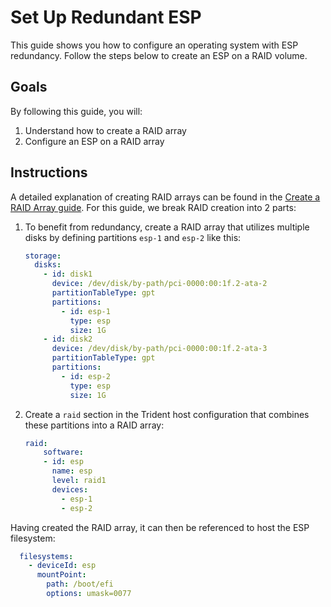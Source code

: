 
# Set Up Redundant ESP

This guide shows you how to configure an operating system with ESP redundancy. Follow the steps below to create an ESP on a RAID volume.

## Goals

By following this guide, you will:

1. Understand how to create a RAID array
2. Configure an ESP on a RAID array

## Instructions

A detailed explanation of creating RAID arrays can be found in the [Create a RAID Array guide](./Create-a-RAID-Array.md).  For this guide, we break RAID creation into 2 parts:

1. To benefit from redundancy, create a RAID array that utilizes multiple disks by defining partitions `esp-1` and `esp-2` like this:

    ``` yaml
    storage:
      disks:
        - id: disk1
          device: /dev/disk/by-path/pci-0000:00:1f.2-ata-2
          partitionTableType: gpt
          partitions:
            - id: esp-1
              type: esp
              size: 1G
        - id: disk2
          device: /dev/disk/by-path/pci-0000:00:1f.2-ata-3
          partitionTableType: gpt
          partitions:
            - id: esp-2
              type: esp
              size: 1G
    ```

2. Create a `raid` section in the Trident host configuration that combines these partitions into a RAID array:

    ``` yaml
    raid:
        software:
        - id: esp
          name: esp
          level: raid1
          devices:
            - esp-1
            - esp-2
    ```

Having created the RAID array, it can then be referenced to host the ESP filesystem:

``` yaml
  filesystems:
    - deviceId: esp
      mountPoint:
        path: /boot/efi
        options: umask=0077
```
